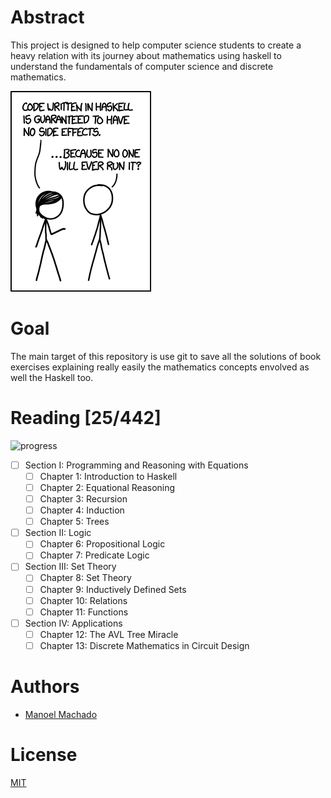 # Abstract

This project is designed to help computer science students to create a heavy
relation with its journey about mathematics using haskell to understand the
fundamentals of computer science and discrete mathematics.

![haskell](etc/haskell.png)

# Goal

The main target of this repository is use git to save all the solutions of book
exercises explaining really easily the mathematics concepts envolved
as well the Haskell too.

# Reading [25/442]
![progress](http://progressed.io/bar/5)

- [ ] Section I: Programming and Reasoning with Equations
  - [ ] Chapter 1: Introduction to Haskell
  - [ ] Chapter 2: Equational Reasoning
  - [ ] Chapter 3: Recursion
  - [ ] Chapter 4: Induction
  - [ ] Chapter 5: Trees
- [ ] Section II: Logic
  - [ ] Chapter 6: Propositional Logic
  - [ ] Chapter 7: Predicate Logic
- [ ] Section III: Set Theory
  - [ ] Chapter 8: Set Theory
  - [ ] Chapter 9: Inductively Defined Sets
  - [ ] Chapter 10: Relations
  - [ ] Chapter 11: Functions
- [ ] Section IV: Applications
  - [ ] Chapter 12: The AVL Tree Miracle
  - [ ] Chapter 13: Discrete Mathematics in Circuit Design

# Authors

* [Manoel Machado](https://www.github.com/ryukinix)

# License
[MIT](LICENSE)
